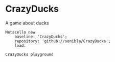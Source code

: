 # CrazyDucks
A game about ducks

```Smalltalk
Metacello new
    baseline: 'CrazyDucks';
    repository: 'github://sonibla/CrazyDucks';
    load.
```

```Smalltalk
CrazyDucks playground
```
